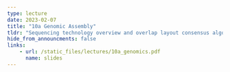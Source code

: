 ```yaml
---
type: lecture
date: 2023-02-07
title: "10a Genomic Assembly"
tldr: "Sequencing technology overview and overlap layout consensus algorithms"
hide_from_announcments: false
links: 
    - url: /static_files/lectures/10a_genomics.pdf
      name: slides
---
```

